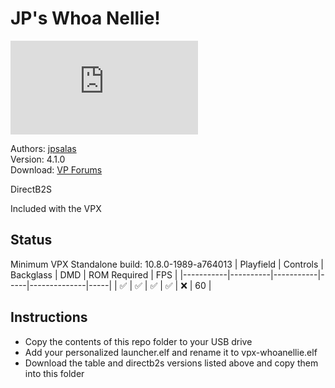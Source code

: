 # JP's Whoa Nellie!

![Table Preview](https://www.vpforums.org/index.php?app=downloads&module=display&section=screenshot&record=113527&id=16889&full=1)

Authors: [jpsalas](https://www.vpforums.org/index.php?s=543a5ca562cc33a89debe8ace8834f1e&showuser=277)  
Version: 4.1.0  
Download: [VP Forums](https://www.vpforums.org/index.php?app=downloads&showfile=16889)

DirectB2S

Included with the VPX

## Status 

Minimum VPX Standalone build: 10.8.0-1989-a764013
| Playfield | Controls | Backglass | DMD | ROM Required | FPS | 
|-----------|----------|-----------|-----|--------------|-----|
| :white_check_mark: | :white_check_mark: | :white_check_mark: | :white_check_mark: | :x: | 60 |

## Instructions

- Copy the contents of this repo folder to your USB drive
- Add your personalized launcher.elf and rename it to vpx-whoanellie.elf
- Download the table and directb2s versions listed above and copy them into this folder
